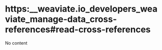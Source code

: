 # https:\_\_weaviate.io_developers_weaviate_manage-data_cross-references#read-cross-references

No content
